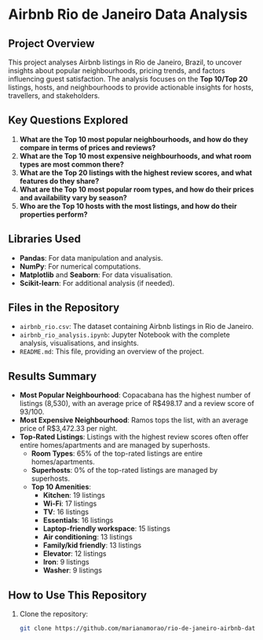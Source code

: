 # Airbnb Rio de Janeiro Data Analysis

## Project Overview
This project analyses Airbnb listings in Rio de Janeiro, Brazil, to uncover insights about popular neighbourhoods, pricing trends, and factors influencing guest satisfaction. The analysis focuses on the **Top 10/Top 20** listings, hosts, and neighbourhoods to provide actionable insights for hosts, travellers, and stakeholders.

## Key Questions Explored
1. **What are the Top 10 most popular neighbourhoods, and how do they compare in terms of prices and reviews?**
2. **What are the Top 10 most expensive neighbourhoods, and what room types are most common there?**
3. **What are the Top 20 listings with the highest review scores, and what features do they share?**
4. **What are the Top 10 most popular room types, and how do their prices and availability vary by season?**
5. **Who are the Top 10 hosts with the most listings, and how do their properties perform?**

## Libraries Used
- **Pandas**: For data manipulation and analysis.
- **NumPy**: For numerical computations.
- **Matplotlib** and **Seaborn**: For data visualisation.
- **Scikit-learn**: For additional analysis (if needed).

## Files in the Repository
- `airbnb_rio.csv`: The dataset containing Airbnb listings in Rio de Janeiro.
- `airbnb_rio_analysis.ipynb`: Jupyter Notebook with the complete analysis, visualisations, and insights.
- `README.md`: This file, providing an overview of the project.

## Results Summary
- **Most Popular Neighbourhood**: Copacabana has the highest number of listings (8,530), with an average price of R$498.17 and a review score of 93/100.
- **Most Expensive Neighbourhood**: Ramos tops the list, with an average price of R$3,472.33 per night.
- **Top-Rated Listings**: Listings with the highest review scores often offer entire homes/apartments and are managed by superhosts.
  - **Room Types**: 65% of the top-rated listings are entire homes/apartments.
  - **Superhosts**: 0% of the top-rated listings are managed by superhosts.
  - **Top 10 Amenities**:
     - **Kitchen**: 19 listings
     - **Wi-Fi**: 17 listings
     - **TV**: 16 listings
     - **Essentials**: 16 listings
     - **Laptop-friendly workspace**: 15 listings
     - **Air conditioning**: 13 listings
     - **Family/kid friendly**: 13 listings
     - **Elevator**: 12 listings
     - **Iron**: 9 listings
     - **Washer**: 9 listings

## How to Use This Repository
1. Clone the repository:
   ```bash
   git clone https://github.com/marianamorao/rio-de-janeiro-airbnb-data.git
